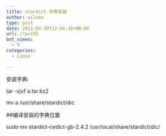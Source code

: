 ```yaml
---
title: stardict 字典安装
author: wiloon
type: post
date: 2011-04-30T12:54:16+00:00
url: /?p=155
bot_views:
  - 9
categories:
  - Linux

---
```

安装字典:
  
tar -xjvf a.tar.bz2
  
mv a /usr/share/stardict/dic

##编译安装的字典位置
  
sudo mv stardict-cedict-gb-2.4.2 /usr/local/share/stardict/dic/